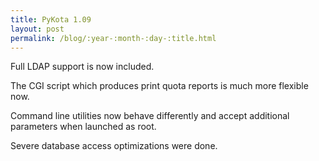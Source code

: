 ```yaml
---
title: PyKota 1.09
layout: post
permalink: /blog/:year-:month-:day-:title.html
---
```


Full LDAP support is now included.

The CGI script which produces print quota reports is much more flexible now.

Command line utilities now behave differently and accept additional parameters when launched as root.

Severe database access optimizations were done.
